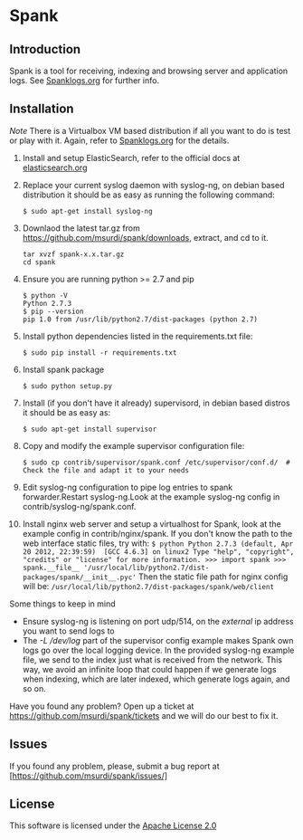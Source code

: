 Spank
=====

Introduction
------------
Spank is a tool for receiving, indexing and browsing server and application logs. See [Spanklogs.org](http://spanklogs.org/) for further info.

Installation
------------

*Note* There is a Virtualbox VM based distribution if all you want to do is test or play with it. Again, refer to [Spanklogs.org](http://spanklogs.org/) for the details.

  1. Install and setup ElasticSearch, refer to the official docs at [elasticsearch.org](http://elasticsearch.org)
  2. Replace your current syslog daemon with syslog-ng, on debian based distribution it should be as easy as running
     the following command:
     ```
     $ sudo apt-get install syslog-ng
     ```

  3. Downlaod the latest tar.gz from https://github.com/msurdi/spank/downloads, extract, and cd to it.
     ```
     tar xvzf spank-x.x.tar.gz
     cd spank
     ```
  4. Ensure you are running python >= 2.7 and pip
     ```
     $ python -V
     Python 2.7.3
     $ pip --version
     pip 1.0 from /usr/lib/python2.7/dist-packages (python 2.7)
     ```
  5. Install python dependencies listed in the requirements.txt file:
     ```
     $ sudo pip install -r requirements.txt
     ```
  6. Install spank package
      ```
      $ sudo python setup.py
      ```
  7. Install (if you don't have it already) supervisord, in debian based distros it should be as easy as:
     ```
     $ sudo apt-get install supervisor
     ```
  8. Copy and modify the example supervisor configuration file:
     ```
     $ sudo cp contrib/supervisor/spank.conf /etc/supervisor/conf.d/  # Check the file and adapt it to your needs
     ```
  9. Edit syslog-ng configuration to pipe log entries to spank forwarder.Restart syslog-ng.Look at the example syslog-ng
     config in contrib/syslog-ng/spank.conf.
  10. Install nginx web server and setup a virtualhost for Spank, look at the example config in contrib/nginx/spank. If you don't
     know the path to the web interface static files, try with:
     ```
     $ python
     Python 2.7.3 (default, Apr 20 2012, 22:39:59) 
     [GCC 4.6.3] on linux2
     Type "help", "copyright", "credits" or "license" for more information.
     >>> import spank
     >>> spank.__file__
     '/usr/local/lib/python2.7/dist-packages/spank/__init__.pyc'
     ```
     Then the static file path for nginx config will be: ```/usr/local/lib/python2.7/dist-packages/spank/web/client```

Some things to keep in mind
   * Ensure syslog-ng is listening on port udp/514, on the _external_ ip address you want to send logs to
   * The _-L /dev/log_ part of the supervisor config example makes Spank own logs go over the local logging device. In the provided
     syslog-ng example file, we send to the index just what is received from the network. This way, we avoid an infinite loop that could
     happen if we generate logs when indexing, which are later indexed, which generate logs again, and so on.

Have you found any problem? Open up a ticket at https://github.com/msurdi/spank/tickets and we will do our best to fix it.

Issues
------
If you found any problem, please, submit a bug report at [https://github.com/msurdi/spank/issues/]

License
-------
This software is licensed under the [Apache License 2.0](http://www.apache.org/licenses/LICENSE-2.0.html)


